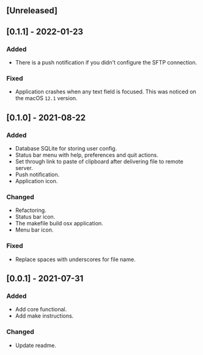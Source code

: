 ## [Unreleased]

## [0.1.1] - 2022-01-23
### Added
- There is a push notification if you didn't configure the SFTP connection.
### Fixed
- Application crashes when any text field is focused. This was noticed on the macOS `12.1` version.

## [0.1.0] - 2021-08-22
### Added
- Database SQLite for storing user config.
- Status bar menu with help, preferences and quit actions.
- Set through link to paste of clipboard after delivering file to remote server.
- Push notification.
- Application icon.
### Changed
- Refactoring.
- Status bar icon.
- The makefile build osx application. 
- Menu bar icon.
### Fixed
- Replace spaces with underscores for file name.

## [0.0.1] - 2021-07-31
### Added
- Add core functional.
- Add make instructions.
### Changed
- Update readme.
